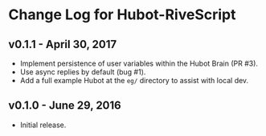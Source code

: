 # Change Log for Hubot-RiveScript

## v0.1.1 - April 30, 2017

* Implement persistence of user variables within the Hubot Brain (PR #3).
* Use async replies by default (bug #1).
* Add a full example Hubot at the `eg/` directory to assist with local dev.

## v0.1.0 - June 29, 2016

* Initial release.
